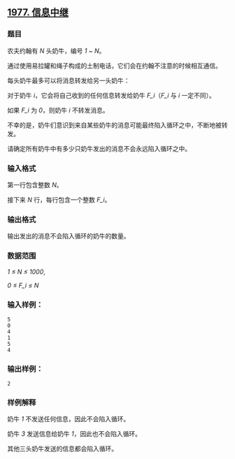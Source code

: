 ## [1977. 信息中继](https://www.acwing.com/problem/content/1979/)

### 题目

农夫约翰有 *N* 头奶牛，编号 *1 ~ N*。

通过使用易拉罐和绳子构成的土制电话，它们会在约翰不注意的时候相互通信。

每头奶牛最多可以将消息转发给另一头奶牛：

对于奶牛 *i*，它会将自己收到的任何信息转发给奶牛 *F_i*（*F_i* 与 *i* 一定不同）。

如果 *F_i* 为 *0*，则奶牛 *i* 不转发消息。

不幸的是，奶牛们意识到来自某些奶牛的消息可能最终陷入循环之中，不断地被转发。

请确定所有奶牛中有多少只奶牛发出的消息不会永远陷入循环之中。

### 输入格式

第一行包含整数 *N*。

接下来 *N* 行，每行包含一个整数 *F_i*。

### 输出格式

输出发出的消息不会陷入循环的奶牛的数量。

### 数据范围

*1 ≤ N ≤ 1000*,

*0 ≤ F_i ≤ N*

### 输入样例：

```
5
0
4
1
5
4
```

### 输出样例：

```
2
```

### 样例解释

奶牛 *1* 不发送任何信息，因此不会陷入循环。

奶牛 *3* 发送信息给奶牛 *1*，因此也不会陷入循环。

其他三头奶牛发送的信息都会陷入循环。
